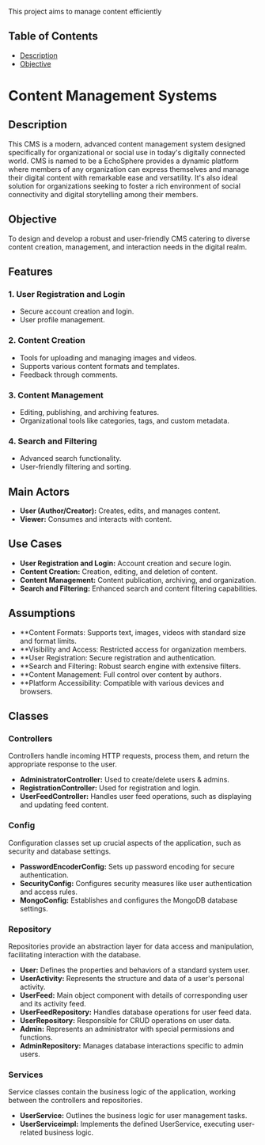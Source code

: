 This project aims to manage content efficiently

## Table of Contents
- [Description](#description)
- [Objective](#objective)

# Content Management Systems

## Description
This CMS is a modern, advanced content management system designed specifically for organizational or social use in today's digitally connected world. CMS is named to be a EchoSphere provides a dynamic platform where members of any organization can express themselves and manage their digital content with remarkable ease and versatility. It's also ideal solution for organizations seeking to foster a rich environment of social connectivity and digital storytelling among their members. 

## Objective
To design and develop a robust and user-friendly CMS catering to diverse content creation, management, and interaction needs in the digital realm.

## Features

### 1. User Registration and Login
- Secure account creation and login.
- User profile management.

### 2. Content Creation
- Tools for uploading and managing images and videos.
- Supports various content formats and templates.
- Feedback through comments.

### 3. Content Management
- Editing, publishing, and archiving features.
- Organizational tools like categories, tags, and custom metadata.

### 4. Search and Filtering
- Advanced search functionality.
- User-friendly filtering and sorting.

## Main Actors

- **User (Author/Creator):** Creates, edits, and manages content.
- **Viewer:** Consumes and interacts with content.

## Use Cases

- **User Registration and Login:** Account creation and secure login.
- **Content Creation:** Creation, editing, and deletion of content.
- **Content Management:** Content publication, archiving, and organization.
- **Search and Filtering:** Enhanced search and content filtering capabilities.

## Assumptions
- **Content Formats: Supports text, images, videos with standard size and format limits.
- **Visibility and Access: Restricted access for organization members.
- **User Registration: Secure registration and authentication.
- **Search and Filtering: Robust search engine with extensive filters.
- **Content Management: Full control over content by authors.
- **Platform Accessibility: Compatible with various devices and browsers.

## Classes

### Controllers

Controllers handle incoming HTTP requests, process them, and return the appropriate response to the user.

- **AdministratorController:** Used to create/delete users & admins.
- **RegistrationController:** Used for registration and login.
- **UserFeedController:** Handles user feed operations, such as displaying and updating feed content.

### Config

Configuration classes set up crucial aspects of the application, such as security and database settings.

- **PasswordEncoderConfig:** Sets up password encoding for secure authentication.
- **SecurityConfig:** Configures security measures like user authentication and access rules.
- **MongoConfig:** Establishes and configures the MongoDB database settings.

### Repository

Repositories provide an abstraction layer for data access and manipulation, facilitating interaction with the database.

- **User:** Defines the properties and behaviors of a standard system user.
- **UserActivity:** Represents the structure and data of a user's personal activity.
- **UserFeed:** Main object component with details of corresponding user and its activity feed.
- **UserFeedRepository:** Handles database operations for user feed data.
- **UserRepository:** Responsible for CRUD operations on user data.
- **Admin:** Represents an administrator with special permissions and functions.
- **AdminRepository:** Manages database interactions specific to admin users.

### Services

Service classes contain the business logic of the application, working between the controllers and repositories.

- **UserService:** Outlines the business logic for user management tasks.
- **UserServiceimpl:** Implements the defined UserService, executing user-related business logic.


